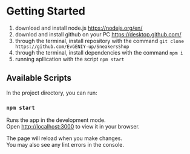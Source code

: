 # Getting Started

1. download and install node.js https://nodejs.org/en/
2. downlod and install github on your PC  https://desktop.github.com/
3. through the terminal, install repository with the command `git clone https://github.com/EvGENIY-up/SneakersShop`
4. through the terminal, install dependencies with the command `npm i`
5. running apllication with the script `npm start`

## Available Scripts

In the project directory, you can run:

### `npm start`

Runs the app in the development mode.\
Open [http://localhost:3000](http://localhost:3000) to view it in your browser.

The page will reload when you make changes.\
You may also see any lint errors in the console.




